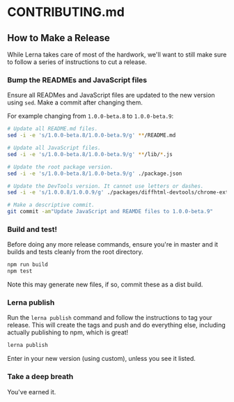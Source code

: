 # CONTRIBUTING.md

## How to Make a Release

While Lerna takes care of most of the hardwork, we'll want to still make sure
to follow a series of instructions to cut a release. 

### Bump the READMEs and JavaScript files

Ensure all READMes and JavaScript files are updated to the new version using
`sed`. Make a commit after changing them.

For example changing from `1.0.0-beta.8` to `1.0.0-beta.9`:

``` sh
# Update all README.md files.
sed -i -e 's/1.0.0-beta.8/1.0.0-beta.9/g' **/README.md

# Update all JavaScript files.
sed -i -e 's/1.0.0-beta.8/1.0.0-beta.9/g' **/lib/*.js

# Update the root package version.
sed -i -e 's/1.0.0-beta.8/1.0.0-beta.9/g' ./package.json

# Update the DevTools version. It cannot use letters or dashes.
sed -i -e 's/1.0.0.8/1.0.0.9/g' ./packages/diffhtml-devtools/chrome-extension/manifest.json

# Make a descriptive commit.
git commit -am"Update JavaScript and REAMDE files to 1.0.0-beta.9"
```

### Build and test!

Before doing any more release commands, ensure you're in master and it builds
and tests cleanly from the root directory.

``` sh
npm run build
npm test
```

Note this may generate new files, if so, commit these as a dist build.

### Lerna publish

Run the `lerna publish` command and follow the instructions to tag your
release.  This will create the tags and push and do everything else, including
actually publishing to npm, which is great!

``` sh
lerna publish
```

Enter in your new version (using custom), unless you see it listed.

### Take a deep breath

You've earned it.
